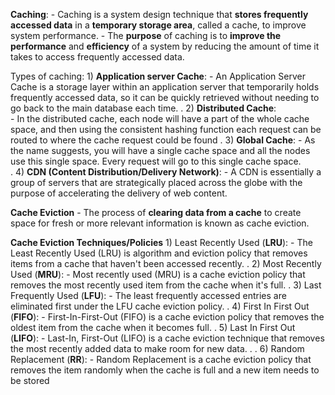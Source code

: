 **Caching**:
    - Caching is a system design technique that **stores frequently accessed data** in a **temporary storage area**, called a cache, to improve system performance.
    - The **purpose** of caching is to **improve the performance** and **efficiency** of a system by reducing the amount of time it takes to access frequently accessed data.
    

Types of caching:
    1) **Application server Cache**:
        - An Application Server Cache is a storage layer within an application server that temporarily holds frequently accessed data, so it can be quickly retrieved without needing to go back to the main database each time. 
.
    2) **Distributed Cache**:  
        - In the distributed cache, each node will have a part of the whole cache space, and then using the consistent hashing function each request can be routed to where the cache request could be found
    .
    3) **Global Cache**:
        - As the name suggests, you will have a single cache space and all the nodes use this single space. Every request will go to this single cache space.  
    .
    4) **CDN (Content Distribution/Delivery Network)**:
        - A CDN is essentially a group of servers that are strategically placed across the globe with the purpose of accelerating the delivery of web content. 




**Cache Eviction**
    - The process of **clearing data from a cache** to create space for fresh or more relevant information is known as cache eviction.

**Cache Eviction Techniques/Policies**
    1) Least Recently Used (**LRU**):
        - The Least Recently Used (LRU) is algorithm and eviction policy that removes items from a cache that haven't been accessed recently.
    .
    2) Most Recently Used (**MRU**):
        - Most recently used (MRU) is a cache eviction policy that removes the most recently used item from the cache when it's full.
    .
    3) Last Frequently Used (**LFU**):
        - The least frequently accessed entries are eliminated first under the LFU cache eviction policy.
    .
    4) First In First Out (**FIFO**):
        - First-In-First-Out (FIFO) is a cache eviction policy that removes the oldest item from the cache when it becomes full.
    .
    5) Last In First Out (**LIFO**):
        - Last-In, First-Out (LIFO) is a cache eviction technique that removes the most recently added data to make room for new data. 
    .
    .
    6) Random Replacement (**RR**):
        - Random Replacement is a cache eviction policy that removes the item randomly when the cache is full and a new item needs to be stored